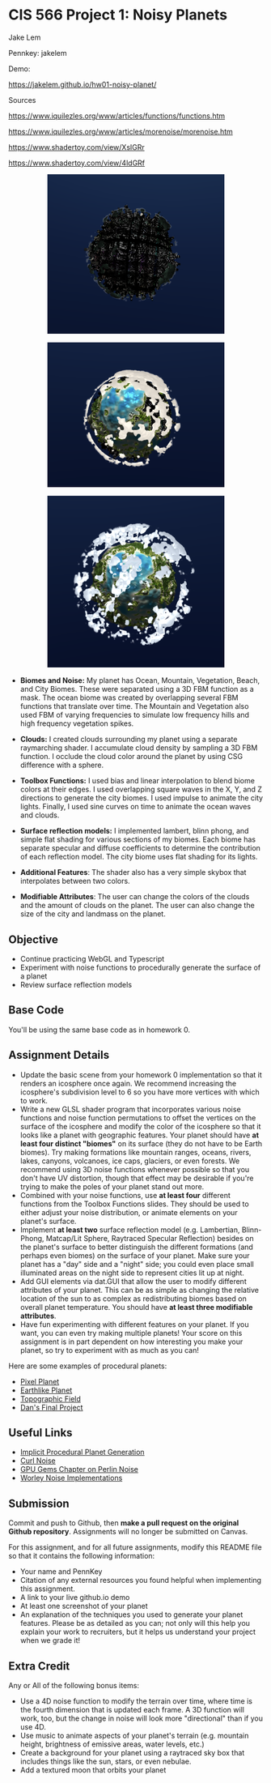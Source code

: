 # CIS 566 Project 1: Noisy Planets
Jake Lem

Pennkey: jakelem

Demo:

https://jakelem.github.io/hw01-noisy-planet/


Sources

https://www.iquilezles.org/www/articles/functions/functions.htm

https://www.iquilezles.org/www/articles/morenoise/morenoise.htm

https://www.shadertoy.com/view/XslGRr

https://www.shadertoy.com/view/4ldGRf

<p align="center">
<img src="Images/darkPlanet.png" alt="drawing" width="350"/>
</p>
<p align= "center">

<p align="center">
<img src="Images/normalPlanet.png" alt="drawing" width="350"/>
</p>
<p align= "center">

<p align="center">
<img src="Images/cleanPlanet.png" alt="drawing" width="350"/>
</p>
<p align= "center">

- __Biomes and Noise:__ My planet has Ocean, Mountain, Vegetation, Beach, and City Biomes. These were separated using a 3D FBM function as a mask. The ocean biome was created by overlapping several FBM functions that translate over time. The Mountain and Vegetation also used FBM of varying frequencies to simulate low frequency hills and high frequency vegetation spikes. 


- __Clouds:__ I created clouds surrounding my planet using a separate raymarching shader. I accumulate cloud density by sampling a 3D FBM function. I occlude the cloud color around the planet by using CSG difference with a sphere.


- __Toolbox Functions:__ I used bias and linear interpolation to blend biome colors at their edges. I  used overlapping square waves in the X, Y, and Z directions to generate the city biomes. I used impulse to animate the city lights. Finally, I used sine curves on time to animate the ocean waves and clouds.


- __Surface reflection models:__ I implemented lambert, blinn phong, and simple flat shading for various sections of my biomes. Each biome has separate specular and diffuse coefficients to determine the contribution of each reflection model. The city biome uses flat shading for its lights.


- __Additional Features__: The shader also has a very simple skybox that interpolates between two colors.


- __Modifiable Attributes__: The user can change the colors of the clouds and the amount of clouds on the planet. The user can also change the size of the city and landmass on the planet.

## Objective
- Continue practicing WebGL and Typescript
- Experiment with noise functions to procedurally generate the surface of a planet
- Review surface reflection models

## Base Code
You'll be using the same base code as in homework 0.

## Assignment Details
- Update the basic scene from your homework 0 implementation so that it renders
an icosphere once again. We recommend increasing the icosphere's subdivision
level to 6 so you have more vertices with which to work.
- Write a new GLSL shader program that incorporates various noise functions and
noise function permutations to offset the vertices on the surface of the icosphere and modify the color of the icosphere so that it looks like a planet with geographic
features. Your planet should have __at least four distinct "biomes"__ on its surface (they do not have to be Earth biomes). Try making formations like mountain ranges, oceans, rivers, lakes, canyons, volcanoes, ice caps, glaciers, or even forests. We recommend using 3D noise functions whenever possible so that you don't have UV distortion, though that effect may be desirable if you're trying to make the poles of your planet stand out more.
- Combined with your noise functions, use __at least four__ different functions from the Toolbox Functions slides. They should be used to either adjust your noise distribution, or animate elements on your planet's surface.
- Implement __at least two__ surface reflection model (e.g. Lambertian, Blinn-Phong,
Matcap/Lit Sphere, Raytraced Specular Reflection) besides on the planet's surface to
better distinguish the different formations (and perhaps even biomes) on the
surface of your planet. Make sure your planet has a "day" side and a "night"
side; you could even place small illuminated areas on the night side to
represent cities lit up at night.
- Add GUI elements via dat.GUI that allow the user to modify different
attributes of your planet. This can be as simple as changing the relative
location of the sun to as complex as redistributing biomes based on overall
planet temperature. You should have __at least three modifiable attributes__.
- Have fun experimenting with different features on your planet. If you want,
you can even try making multiple planets! Your score on this assignment is in
part dependent on how interesting you make your planet, so try to
experiment with as much as you can!

Here are some examples of procedural planets:
- [Pixel Planet](https://deep-fold.itch.io/pixel-planet-generator)
- [Earthlike Planet](https://www.reddit.com/r/proceduralgeneration/comments/fqk56t/animation_procedural_planet_composition/)
- [Topographic Field](https://www.shadertoy.com/view/llscW7)
- [Dan's Final Project](https://vimeo.com/216265946)

## Useful Links
- [Implicit Procedural Planet Generation](https://static1.squarespace.com/static/58a1bc3c3e00be6bfe6c228c/t/58a4d25146c3c4233fb15cc2/1487196929690/ImplicitProceduralPlanetGeneration-Report.pdf)
- [Curl Noise](https://petewerner.blogspot.com/2015/02/intro-to-curl-noise.html)
- [GPU Gems Chapter on Perlin Noise](http://developer.download.nvidia.com/books/HTML/gpugems/gpugems_ch05.html)
- [Worley Noise Implementations](https://thebookofshaders.com/12/)


## Submission
Commit and push to Github, then __make a pull request on the original Github repository__. Assignments will no longer be submitted on Canvas.

For this assignment, and for all future assignments, modify this README file
so that it contains the following information:
- Your name and PennKey
- Citation of any external resources you found helpful when implementing this
assignment.
- A link to your live github.io demo
- At least one screenshot of your planet
- An explanation of the techniques you used to generate your planet features.
Please be as detailed as you can; not only will this help you explain your work
to recruiters, but it helps us understand your project when we grade it!

## Extra Credit
Any or All of the following bonus items:
- Use a 4D noise function to modify the terrain over time, where time is the
fourth dimension that is updated each frame. A 3D function will work, too, but
the change in noise will look more "directional" than if you use 4D.
- Use music to animate aspects of your planet's terrain (e.g. mountain height,
  brightness of emissive areas, water levels, etc.)
- Create a background for your planet using a raytraced sky box that includes
things like the sun, stars, or even nebulae.
- Add a textured moon that orbits your planet

